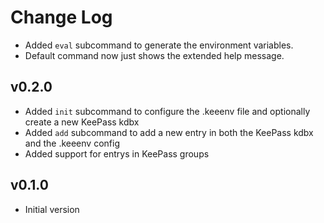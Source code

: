# Change Log

- Added `eval` subcommand to generate the environment variables.
- Default command now just shows the extended help message.


## v0.2.0

- Added `init` subcommand to configure the .keeenv file and optionally create a new KeePass kdbx
- Added `add` subcommand to add a new entry in both the KeePass kdbx and the .keeenv config
- Added support for entrys in KeePass groups

## v0.1.0

- Initial version
